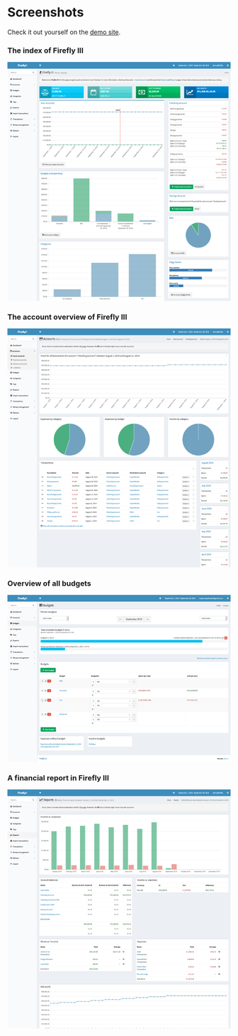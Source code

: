 # Screenshots

Check it out yourself on the [demo site](demo.md).

### The index of Firefly III

[![The index of Firefly III](../../../images/explanation/firefly-iii/about/screenshots/tiny/index.png "The index of Firefly III")](../../../images/explanation/firefly-iii/about/screenshots/index.png)

### The account overview of Firefly III

[![The account overview of Firefly III](../../../images/explanation/firefly-iii/about/screenshots/tiny/account.png "The account overview of Firefly III")](../../../images/explanation/firefly-iii/about/screenshots/account.png)

### Overview of all budgets

[![Overview of all budgets](../../../images/explanation/firefly-iii/about/screenshots/tiny/budgets.png "Overview of all budgets")](../../../images/explanation/firefly-iii/about/screenshots/budgets.png)

### A financial report in Firefly III

[![A financial report in Firefly III](../../../images/explanation/firefly-iii/about/screenshots/tiny/report.png "A financial report in Firefly III")](../../../images/explanation/firefly-iii/about/screenshots/report.png)

